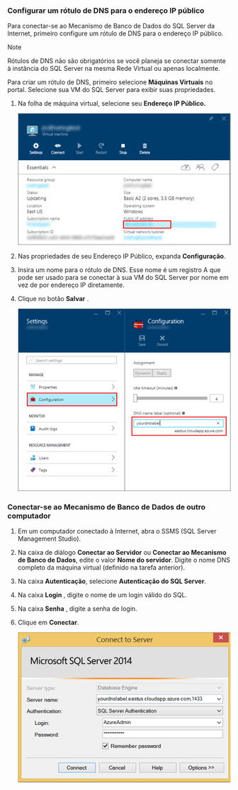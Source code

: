 ### <a name="configure-a-dns-label-for-the-public-ip-address"></a>Configurar um rótulo de DNS para o endereço IP público
Para conectar-se ao Mecanismo de Banco de Dados do SQL Server da Internet, primeiro configure um rótulo de DNS para o endereço IP público.

> [!NOTE]
> Rótulos de DNS não são obrigatórios se você planeja se conectar somente à instância do SQL Server na mesma Rede Virtual ou apenas localmente.
> 
> 

Para criar um rótulo de DNS, primeiro selecione **Máquinas Virtuais** no portal. Selecione sua VM do SQL Server para exibir suas propriedades.

1. Na folha de máquina virtual, selecione seu **Endereço IP Público.**
   
    ![endereço ip público](./media/virtual-machines-sql-server-connection-steps/rm-public-ip-address.png)
2. Nas propriedades de seu Endereço IP Público, expanda **Configuração**.
3. Insira um nome para o rótulo de DNS. Esse nome é um registro A que pode ser usado para se conectar à sua VM do SQL Server por nome em vez de por endereço IP diretamente.
4. Clique no botão **Salvar** .
   
    ![rótulo de dns](./media/virtual-machines-sql-server-connection-steps/rm-dns-label.png)

### <a name="connect-to-the-database-engine-from-another-computer"></a>Conectar-se ao Mecanismo de Banco de Dados de outro computador
1. Em um computador conectado à Internet, abra o SSMS (SQL Server Management Studio).
2. Na caixa de diálogo **Conectar ao Servidor** ou **Conectar ao Mecanismo de Banco de Dados**, edite o valor **Nome do servidor**. Digite o nome DNS completo da máquina virtual (definido na tarefa anterior).
3. Na caixa **Autenticação**, selecione **Autenticação do SQL Server**.
4. Na caixa **Login** , digite o nome de um login válido do SQL.
5. Na caixa **Senha** , digite a senha de login.
6. Clique em **Conectar**.
   
    ![conexão ssms](./media/virtual-machines-sql-server-connection-steps/rm-ssms-connect.png)



<!--HONumber=Nov16_HO2-->


